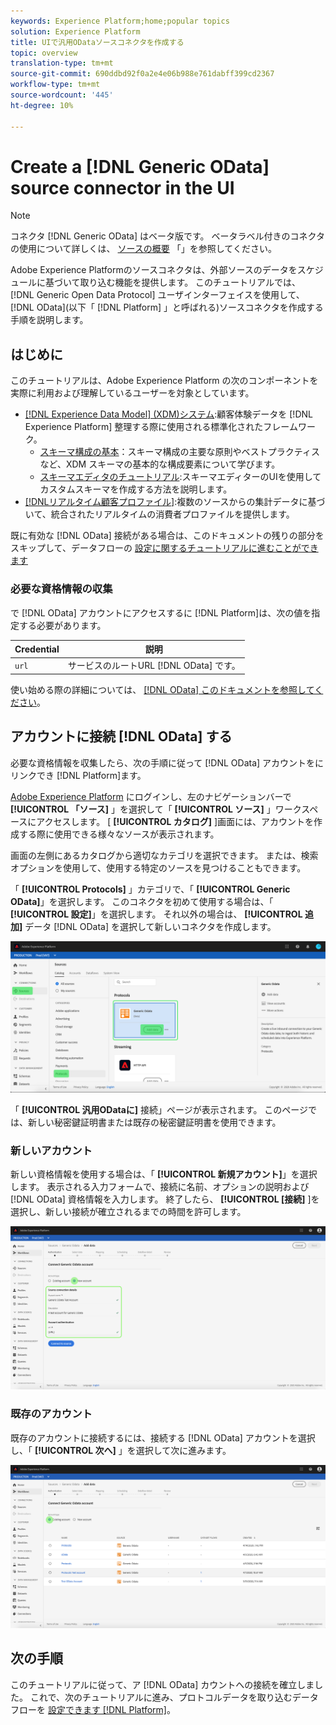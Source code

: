 ```yaml
---
keywords: Experience Platform;home;popular topics
solution: Experience Platform
title: UIで汎用ODataソースコネクタを作成する
topic: overview
translation-type: tm+mt
source-git-commit: 690ddbd92f0a2e4e06b988e761dabff399cd2367
workflow-type: tm+mt
source-wordcount: '445'
ht-degree: 10%

---
```



# Create a [!DNL Generic OData] source connector in the UI

>[!NOTE]
>
> コネクタ [!DNL Generic OData] はベータ版です。 ベータラベル付きのコネクタの使用について詳しくは、 [ソースの概要](../../../../home.md#terms-and-conditions) 「」を参照してください。

Adobe Experience Platformのソースコネクタは、外部ソースのデータをスケジュールに基づいて取り込む機能を提供します。 このチュートリアルでは、 [!DNL Generic Open Data Protocol] ユーザインターフェイスを使用して、[!DNL OData](以下「 [!DNL Platform] 」と呼ばれる)ソースコネクタを作成する手順を説明します。

## はじめに

このチュートリアルは、Adobe Experience Platform の次のコンポーネントを実際に利用および理解しているユーザーを対象としています。

* [[!DNL Experience Data Model] (XDM)システム](../../../../../xdm/home.md):顧客体験データを [!DNL Experience Platform] 整理する際に使用される標準化されたフレームワーク。
   * [スキーマ構成の基本](../../../../../xdm/schema/composition.md)：スキーマ構成の主要な原則やベストプラクティスなど、XDM スキーマの基本的な構成要素について学びます。
   * [スキーマエディタのチュートリアル](../../../../../xdm/tutorials/create-schema-ui.md):スキーマエディターのUIを使用してカスタムスキーマを作成する方法を説明します。
* [[!DNLリアルタイム顧客プロファイル]](../../../../../profile/home.md):複数のソースからの集計データに基づいて、統合されたリアルタイムの消費者プロファイルを提供します。

既に有効な [!DNL OData] 接続がある場合は、このドキュメントの残りの部分をスキップして、データフローの [設定に関するチュートリアルに進むことができます](../../dataflow/protocols.md)

### 必要な資格情報の収集

で [!DNL OData] アカウントにアクセスするに [!DNL Platform]は、次の値を指定する必要があります。

| Credential | 説明 |
| ---------- | ----------- |
| `url` | サービスのルートURL [!DNL OData] です。 |

使い始める際の詳細については、 [ [!DNL OData] このドキュメントを参照してください](https://www.odata.org/getting-started/basic-tutorial/)。

## アカウントに接続 [!DNL OData] する

必要な資格情報を収集したら、次の手順に従って [!DNL OData] アカウントをにリンクでき [!DNL Platform]ます。

[Adobe Experience Platform](https://platform.adobe.com) にログインし、左のナビゲーションバーで **[!UICONTROL 「ソース]** 」を選択して「 **[!UICONTROL ソース]** 」ワークスペースにアクセスします。 [ **[!UICONTROL カタログ]** ]画面には、アカウントを作成する際に使用できる様々なソースが表示されます。

画面の左側にあるカタログから適切なカテゴリを選択できます。 または、検索オプションを使用して、使用する特定のソースを見つけることもできます。

「 **[!UICONTROL Protocols]** 」カテゴリで、「 **[!UICONTROL Generic OData]**」を選択します。 このコネクタを初めて使用する場合は、「 **[!UICONTROL 設定]**」を選択します。 それ以外の場合は、 **[!UICONTROL 追加]** データ [!DNL OData] を選択して新しいコネクタを作成します。

![カタログ](../../../../images/tutorials/create/odata/catalog.png)

「 **[!UICONTROL 汎用ODataに]** 接続」ページが表示されます。 このページでは、新しい秘密鍵証明書または既存の秘密鍵証明書を使用できます。

### 新しいアカウント

新しい資格情報を使用する場合は、「 **[!UICONTROL 新規アカウント]**」を選択します。 表示される入力フォームで、接続に名前、オプションの説明および [!DNL OData] 資格情報を入力します。 終了したら、 **[!UICONTROL [接続]** ]を選択し、新しい接続が確立されるまでの時間を許可します。

![connect](../../../../images/tutorials/create/odata/connect.png)

### 既存のアカウント

既存のアカウントに接続するには、接続する [!DNL OData] アカウントを選択し、「 **[!UICONTROL 次へ]** 」を選択して次に進みます。

![既存の](../../../../images/tutorials/create/odata/existing.png)

## 次の手順

このチュートリアルに従って、ア [!DNL OData] カウントへの接続を確立しました。 これで、次のチュートリアルに進み、プロトコルデータを取り込むデータフローを [設定できます [!DNL Platform]](../../dataflow/protocols.md)。